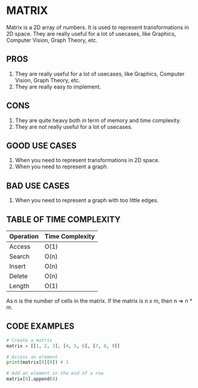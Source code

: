 # MATRIX

Matrix is a 2D array of numbers. It is used to represent transformations in 2D space.
They are really useful for a lot of usecases, like Graphics, Computer Vision, Graph Theory, etc.

## PROS

1. They are really useful for a lot of usecases, like Graphics, Computer Vision, Graph Theory, etc.
2. They are really easy to implement.

## CONS

1. They are quite heavy both in term of memory and time complexity.
2. They are not really useful for a lot of usecases.

## GOOD USE CASES

1. When you need to represent transformations in 2D space.
2. When you need to represent a graph.

## BAD USE CASES

1. When you need to represent a graph with too little edges.

## TABLE OF TIME COMPLEXITY

| Operation | Time Complexity |
|-----------|-----------------|
| Access    | O(1)            |
| Search    | O(n)            |
| Insert    | O(n)            |
| Delete    | O(n)            |
| Length    | O(1)            |

As n is the number of cells in the matrix.
If the matrix is n x m, then n => n * m.

## CODE EXAMPLES
```python
# Create a matrix
matrix = [[1, 2, 3], [4, 5, 6], [7, 8, 9]]

# Access an element
print(matrix[0][0]) # 1

# Add an element in the end of a row
matrix[0].append(4)
```
